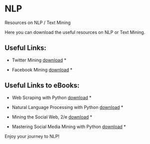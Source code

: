 # NLP
Resources on NLP / Text Mining

Here you can download the useful resources on NLP or Text Mining.

## Useful Links:

* Twitter Mining [download](https://marcobonzanini.com/2015/03/02/mining-twitter-data-with-python-part-1/) *

* Facebook Mining [download](https://towardsdatascience.com/how-to-use-facebook-graph-api-and-extract-data-using-python-1839e19d6999) *


## Useful Links to eBooks:

* Web Scraping with Python [download](https://yanfei.site/docs/dpsa/references/PyWebScrapingBook.pdf) *

* Natural Language Processing with Python [download](http://www.datascienceassn.org/sites/default/files/Natural%20Language%20Processing%20with%20Python.pdf) *

* Mining the Social Web, 2/e [download](https://www.webpages.uidaho.edu/~stevel/504/Mining-the-Social-Web-2nd-Edition.pdf) *

* Mastering Social Media Mining with Python [download](https://github.com/zll17/syncrepo/blob/master/Mastering%20Social%20Media%20Mining%20with%20Python.pdf) *
 

Enjoy your journey to NLP!
